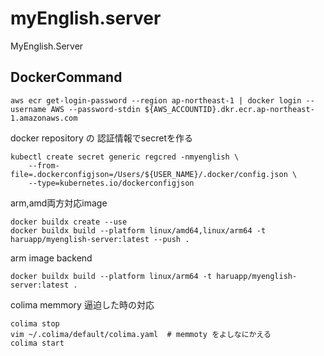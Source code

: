 # myEnglish.server
MyEnglish.Server

## DockerCommand

```shell
aws ecr get-login-password --region ap-northeast-1 | docker login --username AWS --password-stdin ${AWS_ACCOUNTID}.dkr.ecr.ap-northeast-1.amazonaws.com
```

docker repository の 認証情報でsecretを作る
```shell
kubectl create secret generic regcred -nmyenglish \
    --from-file=.dockerconfigjson=/Users/${USER_NAME}/.docker/config.json \
    --type=kubernetes.io/dockerconfigjson
```

arm,amd両方対応image
```shell
docker buildx create --use 
docker buildx build --platform linux/amd64,linux/arm64 -t haruapp/myenglish-server:latest --push .
```

arm image backend
```shell
docker buildx build --platform linux/arm64 -t haruapp/myenglish-server:latest . 
```


colima memmory 逼迫した時の対応
```shell
colima stop
vim ~/.colima/default/colima.yaml  # memmoty をよしなにかえる
colima start
```